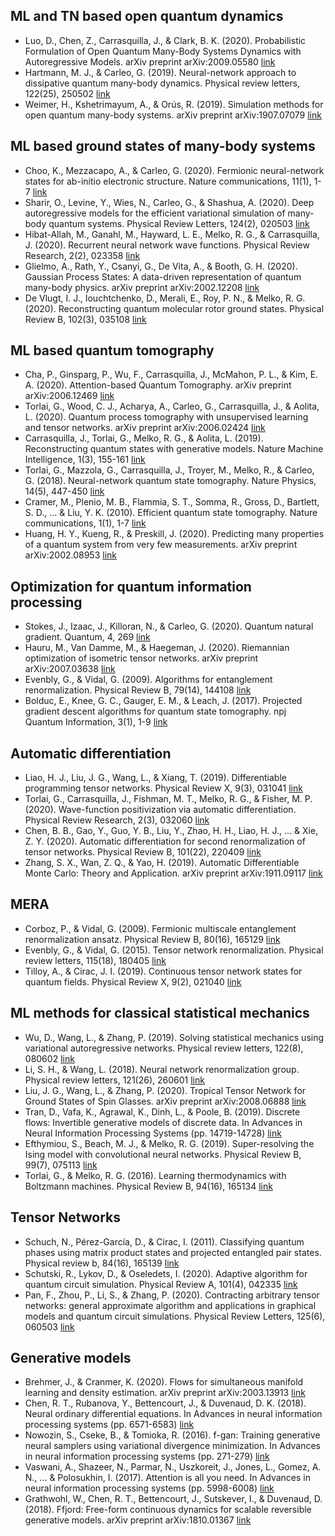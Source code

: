 ## ML and TN based open quantum dynamics
- Luo, D., Chen, Z., Carrasquilla, J., & Clark, B. K. (2020). Probabilistic Formulation of Open Quantum Many-Body Systems Dynamics with Autoregressive Models. arXiv preprint arXiv:2009.05580 [link](https://arxiv.org/abs/2009.05580)
- Hartmann, M. J., & Carleo, G. (2019). Neural-network approach to dissipative quantum many-body dynamics. Physical review letters, 122(25), 250502 [link](https://arxiv.org/abs/1902.05131)
- Weimer, H., Kshetrimayum, A., & Orús, R. (2019). Simulation methods for open quantum many-body systems. arXiv preprint arXiv:1907.07079 [link](https://arxiv.org/abs/1907.07079)

## ML based ground states of many-body systems
- Choo, K., Mezzacapo, A., & Carleo, G. (2020). Fermionic neural-network states for ab-initio electronic structure. Nature communications, 11(1), 1-7 [link](https://arxiv.org/abs/1909.12852)
- Sharir, O., Levine, Y., Wies, N., Carleo, G., & Shashua, A. (2020). Deep autoregressive models for the efficient variational simulation of many-body quantum systems. Physical Review Letters, 124(2), 020503 [link](https://arxiv.org/pdf/1902.04057)
- Hibat-Allah, M., Ganahl, M., Hayward, L. E., Melko, R. G., & Carrasquilla, J. (2020). Recurrent neural network wave functions. Physical Review Research, 2(2), 023358 [link](https://arxiv.org/abs/2002.02973)
- Glielmo, A., Rath, Y., Csanyi, G., De Vita, A., & Booth, G. H. (2020). Gaussian Process States: A data-driven representation of quantum many-body physics. arXiv preprint arXiv:2002.12208 [link](https://arxiv.org/abs/2002.12208)
- De Vlugt, I. J., Iouchtchenko, D., Merali, E., Roy, P. N., & Melko, R. G. (2020). Reconstructing quantum molecular rotor ground states. Physical Review B, 102(3), 035108 [link](https://arxiv.org/abs/2003.14273)

## ML based quantum tomography
- Cha, P., Ginsparg, P., Wu, F., Carrasquilla, J., McMahon, P. L., & Kim, E. A. (2020). Attention-based Quantum Tomography. arXiv preprint arXiv:2006.12469 [link](https://arxiv.org/abs/2006.12469)
- Torlai, G., Wood, C. J., Acharya, A., Carleo, G., Carrasquilla, J., & Aolita, L. (2020). Quantum process tomography with unsupervised learning and tensor networks. arXiv preprint arXiv:2006.02424 [link](https://arxiv.org/abs/2006.02424)
- Carrasquilla, J., Torlai, G., Melko, R. G., & Aolita, L. (2019). Reconstructing quantum states with generative models. Nature Machine Intelligence, 1(3), 155-161 [link](https://arxiv.org/abs/1810.10584)
- Torlai, G., Mazzola, G., Carrasquilla, J., Troyer, M., Melko, R., & Carleo, G. (2018). Neural-network quantum state tomography. Nature Physics, 14(5), 447-450 [link](https://www.nature.com/articles/s41567-018-0048-5)
- Cramer, M., Plenio, M. B., Flammia, S. T., Somma, R., Gross, D., Bartlett, S. D., ... & Liu, Y. K. (2010). Efficient quantum state tomography. Nature communications, 1(1), 1-7 [link](https://www.nature.com/articles/ncomms1147)
- Huang, H. Y., Kueng, R., & Preskill, J. (2020). Predicting many properties of a quantum system from very few measurements. arXiv preprint arXiv:2002.08953 [link](https://arxiv.org/abs/2002.08953)

## Optimization for quantum information processing
- Stokes, J., Izaac, J., Killoran, N., & Carleo, G. (2020). Quantum natural gradient. Quantum, 4, 269 [link](https://arxiv.org/abs/1909.02108)
- Hauru, M., Van Damme, M., & Haegeman, J. (2020). Riemannian optimization of isometric tensor networks. arXiv preprint arXiv:2007.03638 [link](https://arxiv.org/abs/2007.03638)
- Evenbly, G., & Vidal, G. (2009). Algorithms for entanglement renormalization. Physical Review B, 79(14), 144108 [link](https://arxiv.org/abs/0707.1454)
- Bolduc, E., Knee, G. C., Gauger, E. M., & Leach, J. (2017). Projected gradient descent algorithms for quantum state tomography. npj Quantum Information, 3(1), 1-9 [link](https://www.nature.com/articles/s41534-017-0043-1)

## Automatic differentiation
- Liao, H. J., Liu, J. G., Wang, L., & Xiang, T. (2019). Differentiable programming tensor networks. Physical Review X, 9(3), 031041 [link](https://arxiv.org/abs/1903.09650)
- Torlai, G., Carrasquilla, J., Fishman, M. T., Melko, R. G., & Fisher, M. P. (2020). Wave-function positivization via automatic differentiation. Physical Review Research, 2(3), 032060 [link](https://arxiv.org/abs/1906.04654)
- Chen, B. B., Gao, Y., Guo, Y. B., Liu, Y., Zhao, H. H., Liao, H. J., ... & Xie, Z. Y. (2020). Automatic differentiation for second renormalization of tensor networks. Physical Review B, 101(22), 220409 [link](https://arxiv.org/abs/1912.02780)
- Zhang, S. X., Wan, Z. Q., & Yao, H. (2019). Automatic Differentiable Monte Carlo: Theory and Application. arXiv preprint arXiv:1911.09117 [link](https://arxiv.org/abs/1911.09117)

## MERA
- Corboz, P., & Vidal, G. (2009). Fermionic multiscale entanglement renormalization ansatz. Physical Review B, 80(16), 165129 [link](https://arxiv.org/abs/0907.3184)
- Evenbly, G., & Vidal, G. (2015). Tensor network renormalization. Physical review letters, 115(18), 180405 [link](https://arxiv.org/abs/1412.0732)
- Tilloy, A., & Cirac, J. I. (2019). Continuous tensor network states for quantum fields. Physical Review X, 9(2), 021040 [link](https://arxiv.org/abs/1808.00976)

## ML methods for classical statistical mechanics
- Wu, D., Wang, L., & Zhang, P. (2019). Solving statistical mechanics using variational autoregressive networks. Physical review letters, 122(8), 080602 [link](https://arxiv.org/abs/1809.10606)
- Li, S. H., & Wang, L. (2018). Neural network renormalization group. Physical review letters, 121(26), 260601 [link](https://arxiv.org/abs/1802.02840)
- Liu, J. G., Wang, L., & Zhang, P. (2020). Tropical Tensor Network for Ground States of Spin Glasses. arXiv preprint arXiv:2008.06888 [link](https://arxiv.org/abs/2008.06888)
- Tran, D., Vafa, K., Agrawal, K., Dinh, L., & Poole, B. (2019). Discrete flows: Invertible generative models of discrete data. In Advances in Neural Information Processing Systems (pp. 14719-14728) [link](https://arxiv.org/abs/1905.10347)
- Efthymiou, S., Beach, M. J., & Melko, R. G. (2019). Super-resolving the Ising model with convolutional neural networks. Physical Review B, 99(7), 075113 [link](https://arxiv.org/abs/1810.02372)
- Torlai, G., & Melko, R. G. (2016). Learning thermodynamics with Boltzmann machines. Physical Review B, 94(16), 165134 [link](https://arxiv.org/abs/1606.02718)

## Tensor Networks
- Schuch, N., Pérez-García, D., & Cirac, I. (2011). Classifying quantum phases using matrix product states and projected entangled pair states. Physical review b, 84(16), 165139 [link](https://arxiv.org/abs/1010.3732)
- Schutski, R., Lykov, D., & Oseledets, I. (2020). Adaptive algorithm for quantum circuit simulation. Physical Review A, 101(4), 042335 [link](https://arxiv.org/abs/1911.12242)
- Pan, F., Zhou, P., Li, S., & Zhang, P. (2020). Contracting arbitrary tensor networks: general approximate algorithm and applications in graphical models and quantum circuit simulations. Physical Review Letters, 125(6), 060503 [link](https://arxiv.org/abs/1912.03014)

## Generative models
- Brehmer, J., & Cranmer, K. (2020). Flows for simultaneous manifold learning and density estimation. arXiv preprint arXiv:2003.13913 [link](https://arxiv.org/abs/2003.13913)
- Chen, R. T., Rubanova, Y., Bettencourt, J., & Duvenaud, D. K. (2018). Neural ordinary differential equations. In Advances in neural information processing systems (pp. 6571-6583) [link](https://arxiv.org/abs/1806.07366)
- Nowozin, S., Cseke, B., & Tomioka, R. (2016). f-gan: Training generative neural samplers using variational divergence minimization. In Advances in neural information processing systems (pp. 271-279) [link](https://arxiv.org/abs/1606.00709)
- Vaswani, A., Shazeer, N., Parmar, N., Uszkoreit, J., Jones, L., Gomez, A. N., ... & Polosukhin, I. (2017). Attention is all you need. In Advances in neural information processing systems (pp. 5998-6008) [link](https://arxiv.org/abs/1706.03762)
- Grathwohl, W., Chen, R. T., Bettencourt, J., Sutskever, I., & Duvenaud, D. (2018). Ffjord: Free-form continuous dynamics for scalable reversible generative models. arXiv preprint arXiv:1810.01367 [link](https://arxiv.org/abs/1810.01367)
